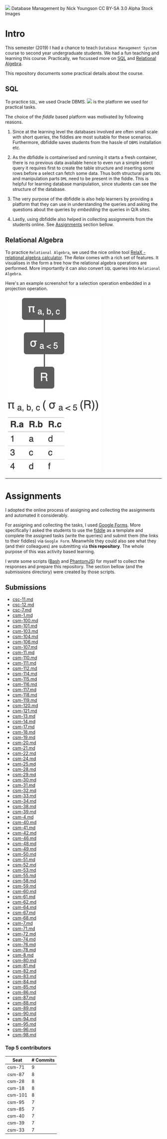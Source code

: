 ![](http://www.picserver.org/highway-signs2/images/database-management.jpg)
Database Management by Nick Youngson CC BY-SA 3.0 Alpha Stock Images

# Intro

This semester (2019) I had a chance to teach `Database Management System` course to second year undergraduate students. We had a fun teaching and learning this course.
Practically, we focussed more on [SQL](https://en.wikipedia.org/wiki/SQL) and [Relational Algebra](https://en.wikipedia.org/wiki/Relational_algebra).

This repository documents some practical details about the course.

## SQL

To practice `SQL`, we used Oracle DBMS.
[![](https://dbfiddle.uk/logo.png)](https://dbfiddle.uk/) is the platform we used for practical tasks.

The choice of the _fiddle_ based platform was motivated by following reasons.

1. Since at the learning level the databases involved are often small scale with short queries, the fiddles are most suitable for these scenarios. Furthermore, dbfiddle saves students from the hassle of `DBMS` installation etc.

2. As the dbfiddle is containerised and running it starts a fresh container, there is no previous data available hence to even run a simple select query it requires first to create the table structure and inserting some rows before a select can fetch some data. Thus both structural parts `DDL` and manipulation parts `DML` need to be present in the fiddle. This is helpful for learning database manipulation, since students can see the structure of the database.

3. The very purpose of the dbfiddle is also help learners by providing a platform that they can use in understanding the queries and asking the questions about the queries by _embedding_ the queries in Q/A sites.

4. Lastly, using dbfiddle also helped in collecting assignments from the students online. See [Assignments](#Assignments) section bellow.

## Relational Algebra

To practice `Relational Algebra`, we used the nice online tool [RelaX - relational algebra calculator](https://dbis-uibk.github.io/relax/). The _Relax_ comes with a rich set of features. It visualises in the form a tree how the relational algebra operations are performed. More importantly it can also convert `SQL` queries into `Relational Algebra`.

Here's an example screenshot for a selection operation embedded in a projection operation.

![](rl.png)

---

# Assignments

I adopted the online process of assigning and collecting the assignments and automated it considerably.

For assigning and collecting the tasks, I used [Google Forms](https://www.google.com/forms/about/). More specifically I asked the students to use the [fiddle](https://dbfiddle.uk/?rdbms=oracle_11.2&fiddle=2136392f0a34ad6b03642cbfc84fe40b) as a template and complete the assigned tasks (write the queries) and submit them (the links to their fiddles) via `Google Form`. Meanwhile they could also see what they (and their colleagues) are submitting via **this repository**. The whole purpose of this was activity based learning.

I wrote some scripts ([Bash](https://www.gnu.org/software/bash/) and [PhantomJS](https://phantomjs.org/)) for myself to collect the responses and prepare this repository.
The section bellow (and the submissions directory) were created by those scripts.

## Submissions

-   [csc-11.md](/submissions/csc-11.md)
-   [csc-12.md](/submissions/csc-12.md)
-   [csc-7.md](/submissions/csc-7.md)
-   [csm-1.md](/submissions/csm-1.md)
-   [csm-100.md](/submissions/csm-100.md)
-   [csm-101.md](/submissions/csm-101.md)
-   [csm-103.md](/submissions/csm-103.md)
-   [csm-104.md](/submissions/csm-104.md)
-   [csm-106.md](/submissions/csm-106.md)
-   [csm-107.md](/submissions/csm-107.md)
-   [csm-11.md](/submissions/csm-11.md)
-   [csm-110.md](/submissions/csm-110.md)
-   [csm-111.md](/submissions/csm-111.md)
-   [csm-112.md](/submissions/csm-112.md)
-   [csm-114.md](/submissions/csm-114.md)
-   [csm-115.md](/submissions/csm-115.md)
-   [csm-116.md](/submissions/csm-116.md)
-   [csm-117.md](/submissions/csm-117.md)
-   [csm-118.md](/submissions/csm-118.md)
-   [csm-119.md](/submissions/csm-119.md)
-   [csm-120.md](/submissions/csm-120.md)
-   [csm-121.md](/submissions/csm-121.md)
-   [csm-13.md](/submissions/csm-13.md)
-   [csm-14.md](/submissions/csm-14.md)
-   [csm-17.md](/submissions/csm-17.md)
-   [csm-18.md](/submissions/csm-18.md)
-   [csm-19.md](/submissions/csm-19.md)
-   [csm-20.md](/submissions/csm-20.md)
-   [csm-21.md](/submissions/csm-21.md)
-   [csm-22.md](/submissions/csm-22.md)
-   [csm-24.md](/submissions/csm-24.md)
-   [csm-25.md](/submissions/csm-25.md)
-   [csm-28.md](/submissions/csm-28.md)
-   [csm-29.md](/submissions/csm-29.md)
-   [csm-30.md](/submissions/csm-30.md)
-   [csm-31.md](/submissions/csm-31.md)
-   [csm-32.md](/submissions/csm-32.md)
-   [csm-33.md](/submissions/csm-33.md)
-   [csm-34.md](/submissions/csm-34.md)
-   [csm-38.md](/submissions/csm-38.md)
-   [csm-39.md](/submissions/csm-39.md)
-   [csm-4.md](/submissions/csm-4.md)
-   [csm-40.md](/submissions/csm-40.md)
-   [csm-41.md](/submissions/csm-41.md)
-   [csm-42.md](/submissions/csm-42.md)
-   [csm-46.md](/submissions/csm-46.md)
-   [csm-48.md](/submissions/csm-48.md)
-   [csm-49.md](/submissions/csm-49.md)
-   [csm-50.md](/submissions/csm-50.md)
-   [csm-51.md](/submissions/csm-51.md)
-   [csm-52.md](/submissions/csm-52.md)
-   [csm-53.md](/submissions/csm-53.md)
-   [csm-55.md](/submissions/csm-55.md)
-   [csm-58.md](/submissions/csm-58.md)
-   [csm-59.md](/submissions/csm-59.md)
-   [csm-60.md](/submissions/csm-60.md)
-   [csm-61.md](/submissions/csm-61.md)
-   [csm-62.md](/submissions/csm-62.md)
-   [csm-64.md](/submissions/csm-64.md)
-   [csm-67.md](/submissions/csm-67.md)
-   [csm-68.md](/submissions/csm-68.md)
-   [csm-7.md](/submissions/csm-7.md)
-   [csm-71.md](/submissions/csm-71.md)
-   [csm-72.md](/submissions/csm-72.md)
-   [csm-74.md](/submissions/csm-74.md)
-   [csm-76.md](/submissions/csm-76.md)
-   [csm-78.md](/submissions/csm-78.md)
-   [csm-8.md](/submissions/csm-8.md)
-   [csm-80.md](/submissions/csm-80.md)
-   [csm-81.md](/submissions/csm-81.md)
-   [csm-82.md](/submissions/csm-82.md)
-   [csm-83.md](/submissions/csm-83.md)
-   [csm-84.md](/submissions/csm-84.md)
-   [csm-85.md](/submissions/csm-85.md)
-   [csm-86.md](/submissions/csm-86.md)
-   [csm-87.md](/submissions/csm-87.md)
-   [csm-88.md](/submissions/csm-88.md)
-   [csm-89.md](/submissions/csm-89.md)
-   [csm-90.md](/submissions/csm-90.md)
-   [csm-94.md](/submissions/csm-94.md)
-   [csm-95.md](/submissions/csm-95.md)
-   [csm-96.md](/submissions/csm-96.md)
-   [csm-98.md](/submissions/csm-98.md)

### Top 5 contributors

| Seat    | # Commits |
| ------- | --------- |
| csm-71  | 9         |
| csm-87  | 8         |
| csm-28  | 8         |
| csm-18  | 8         |
| csm-101 | 8         |
| csm-95  | 7         |
| csm-85  | 7         |
| csm-40  | 7         |
| csm-39  | 7         |
| csm-33  | 7         |
